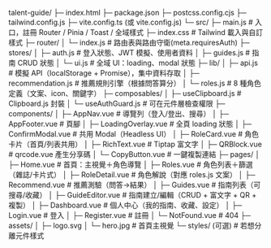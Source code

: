 talent-guide/
├─ index.html
├─ package.json
├─ postcss.config.cjs
├─ tailwind.config.js
├─ vite.config.ts (或 vite.config.js)
└─ src/
├─ main.js # 入口，註冊 Router / Pinia / Toast / 全域樣式
├─ index.css # Tailwind 載入與自訂樣式
├─ router/
│ └─ index.js # 路由表與路由守衛(meta.requiresAuth)
├─ stores/
│ ├─ auth.js # 登入狀態、JWT 模擬、使用者資料
│ ├─ guides.js # 指南 CRUD 狀態
│ └─ ui.js # 全域 UI：loading、modal 狀態
├─ lib/
│ ├─ api.js # 模擬 API（localStorage + Promise），集中資料存取
│ ├─ recommendation.js # 推薦規則引擎（根據問答算分）
│ └─ roles.js # 8 種角色定義（文案、icon、關鍵字）
├─ composables/
│ ├─ useClipboard.js # Clipboard.js 封裝
│ └─ useAuthGuard.js # 可在元件層檢查權限
├─ components/
│ ├─ AppNav.vue # 導覽列（登入/登出、搜尋）
│ ├─ AppFooter.vue # 頁腳
│ ├─ LoadingOverlay.vue # 全頁 loading 狀態
│ ├─ ConfirmModal.vue # 共用 Modal（Headless UI）
│ ├─ RoleCard.vue # 角色卡片（首頁/列表共用）
│ ├─ RichText.vue # Tiptap 富文字
│ ├─ QRBlock.vue # qrcode.vue 產生分享碼
│ └─ CopyButton.vue # 一鍵複製連結
├─ pages/
│ ├─ Home.vue # 首頁：主視覺＋角色導覽
│ ├─ Roles.vue # 角色列表＋篩選（雜誌/卡片式）
│ ├─ RoleDetail.vue # 角色解說（對應 roles.js 文案）
│ ├─ Recommend.vue # 推薦測驗（問答→結果）
│ ├─ Guides.vue # 指南列表（可搜尋/收藏）
│ ├─ GuideEditor.vue # 指南建立/編輯（CRUD + 富文字 + QR + 複製）
│ ├─ Dashboard.vue # 個人中心（我的指南、收藏、設定）
│ ├─ Login.vue # 登入
│ ├─ Register.vue # 註冊
│ └─ NotFound.vue # 404
├─ assets/
│ ├─ logo.svg
│ └─ hero.jpg # 首頁主視覺
└─ styles/ (可選) # 若想分離元件樣式